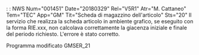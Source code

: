  :  : NWS Num="001451" Date="20180329" Rel="V5R1" Atr="M. Cattaneo" Tem="TEC" App="GM" Tit="Scheda di magazzino dell'articolo" Sts="20"
Il servizio che realizza la scheda articolo in ambiente grafico, se eseguito con la forma RIE.xxx,
non calcolava correttamente la giacenza iniziale e finale del periodo richiesto. L'errore è stato corretto.

Programma modificato
GMSER_21
